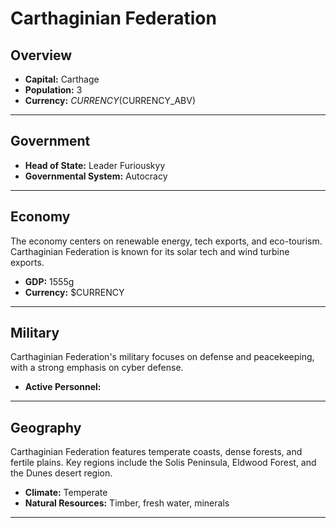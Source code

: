 # Carthaginian Federation

## Overview

- **Capital:** Carthage
- **Population:** 3
- **Currency:** $CURRENCY ($CURRENCY_ABV)

---

## Government

- **Head of State:** Leader Furiouskyy
- **Governmental System:** Autocracy

---

## Economy
The economy centers on renewable energy, tech exports, and eco-tourism. Carthaginian Federation is known for its solar tech and wind turbine exports.

- **GDP:** 1555g
- **Currency:** $CURRENCY

---

## Military
Carthaginian Federation's military focuses on defense and peacekeeping, with a strong emphasis on cyber defense.

- **Active Personnel:** 

---

## Geography
Carthaginian Federation features temperate coasts, dense forests, and fertile plains. Key regions include the Solis Peninsula, Eldwood Forest, and the Dunes desert region.

- **Climate:** Temperate
- **Natural Resources:** Timber, fresh water, minerals

---